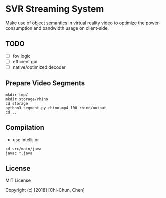 # SVR Streaming System
Make use of object semantics in virtual reality video to optimize the power-consumption
and bandwidth usage on client-side.

## TODO
- [ ] fov logic
- [ ] efficient gui
- [ ] native/optimized decoder

## Prepare Video Segments
```
mkdir tmp/
mkdir storage/rhino
cd storage
python3 segment.py rhino.mp4 100 rhino/output
cd ..
```

## Compilation
- use intellij or
```
cd src/main/java
javac *.java
```

## License
MIT License

Copyright (c) [2018] [Chi-Chun, Chen]